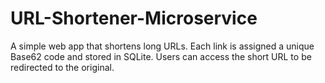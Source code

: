 # URL-Shortener-Microservice
A simple web app that shortens long URLs. Each link is assigned a unique Base62 code and stored in SQLite. Users can access the short URL to be redirected to the original.
